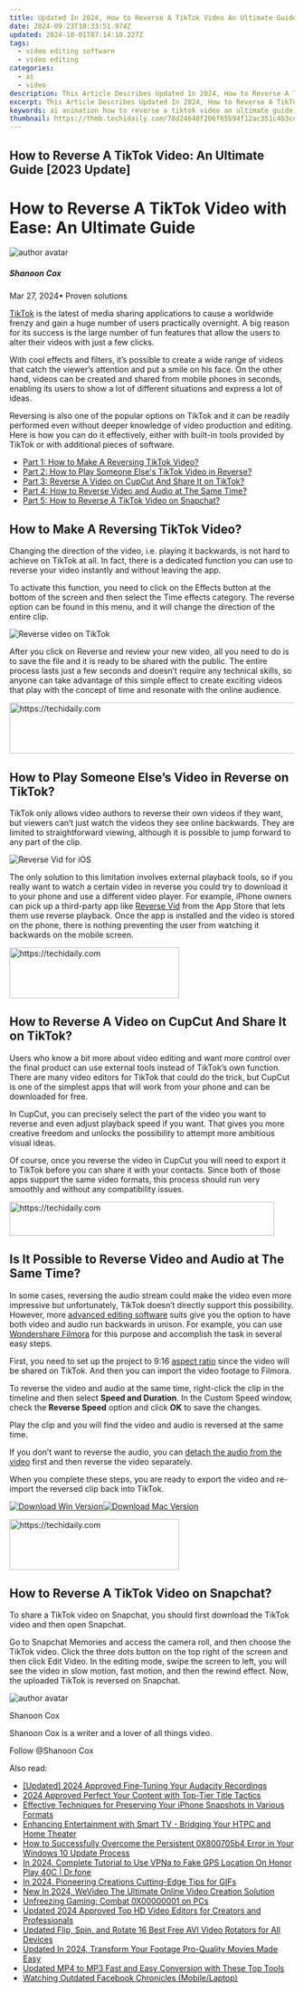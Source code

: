 ```yaml
---
title: Updated In 2024, How to Reverse A TikTok Video An Ultimate Guide 2023 Update
date: 2024-09-23T18:33:51.974Z
updated: 2024-10-01T07:14:10.227Z
tags: 
  - video editing software
  - video editing
categories: 
  - ai
  - video
description: This Article Describes Updated In 2024, How to Reverse A TikTok Video An Ultimate Guide 2023 Update
excerpt: This Article Describes Updated In 2024, How to Reverse A TikTok Video An Ultimate Guide 2023 Update
keywords: ai animation how to reverse a tiktok video an ultimate guide 2023 update,from forward to reverse the ultimate tiktok video editing guide 2023 update,tiktok video reversal the complete guide for creators updated 2023,how to reverse a tiktok video an ultimate guide 2023 update,how to reverse a tiktok video with ease an ultimate guide,the ultimate guide to rapid video trimming on mac updated 2023,the ultimate guide to free flv video editors 2023 update
thumbnail: https://thmb.techidaily.com/78d24648f206f65b94f12ac351c4b3ce727b02ece4c292665e0f6b95fb5f60be.jpg
---
```


## How to Reverse A TikTok Video: An Ultimate Guide [2023 Update]

# How to Reverse A TikTok Video with Ease: An Ultimate Guide

![author avatar](https://images.wondershare.com/filmora/article-images/shannon-cox.jpg)

##### Shanoon Cox

 Mar 27, 2024• Proven solutions

[TikTok](https://www.tiktok.com/en/) is the latest of media sharing applications to cause a worldwide frenzy and gain a huge number of users practically overnight. A big reason for its success is the large number of fun features that allow the users to alter their videos with just a few clicks.

With cool effects and filters, it’s possible to create a wide range of videos that catch the viewer’s attention and put a smile on his face. On the other hand, videos can be created and shared from mobile phones in seconds, enabling its users to show a lot of different situations and express a lot of ideas.

Reversing is also one of the popular options on TikTok and it can be readily performed even without deeper knowledge of video production and editing. Here is how you can do it effectively, either with built-in tools provided by TikTok or with additional pieces of software.

* [Part 1: How to Make A Reversing TikTok Video?](#part1)
* [Part 2: How to Play Someone Else's TikTok Video in Reverse?](#part2)
* [Part 3: Reverse A Video on CupCut And Share It on TikTok?](#part3)
* [Part 4: How to Reverse Video and Audio at The Same Time?](#part4)
* [Part 5: How to Reverse A TikTok Video on Snapchat?](#part5)

## How to Make A Reversing TikTok Video?

Changing the direction of the video, i.e. playing it backwards, is not hard to achieve on TikTok at all. In fact, there is a dedicated function you can use to reverse your video instantly and without leaving the app.

To activate this function, you need to click on the Effects button at the bottom of the screen and then select the Time effects category. The reverse option can be found in this menu, and it will change the direction of the entire clip.

![Reverse video on TikTok](https://images.wondershare.com/filmora/article-images/reverse-video-on-tiktok.jpg)

After you click on Reverse and review your new video, all you need to do is to save the file and it is ready to be shared with the public. The entire process lasts just a few seconds and doesn’t require any technical skills, so anyone can take advantage of this simple effect to create exciting videos that play with the concept of time and resonate with the online audience.

<!-- affiliate ads begin -->
<a href="https://appsumo.8odi.net/c/5597632/2151882/7443" target="_top" id="2151882">
  <img src="//a.impactradius-go.com/display-ad/7443-2151882" border="0" alt="https://techidaily.com" width="600" height="90"/>
</a>
<img height="0" width="0" src="https://appsumo.8odi.net/i/5597632/2151882/7443" style="position:absolute;visibility:hidden;" border="0" />
<!-- affiliate ads end -->

## How to Play Someone Else’s Video in Reverse on TikTok?

TikTok only allows video authors to reverse their own videos if they want, but viewers can’t just watch the videos they see online backwards. They are limited to straightforward viewing, although it is possible to jump forward to any part of the clip.

![Reverse Vid for iOS](https://images.wondershare.com/filmora/article-images/reverse-vid-play-it-backwards.jpg)

The only solution to this limitation involves external playback tools, so if you really want to watch a certain video in reverse you could try to download it to your phone and use a different video player. For example, iPhone owners can pick up a third-party app like [Reverse Vid](https://apps.apple.com/us/app/reverse-vid-play-it-backwards/id950551948) from the App Store that lets them use reverse playback. Once the app is installed and the video is stored on the phone, there is nothing preventing the user from watching it backwards on the mobile screen.

<!-- affiliate ads begin -->
<a href="https://aligracehair.sjv.io/c/5597632/2135355/19272" target="_top" id="2135355">
  <img src="//a.impactradius-go.com/display-ad/19272-2135355" border="0" alt="https://techidaily.com" width="300" height="90"/>
</a>
<img height="0" width="0" src="https://aligracehair.sjv.io/i/5597632/2135355/19272" style="position:absolute;visibility:hidden;" border="0" />
<!-- affiliate ads end -->

## How to Reverse A Video on CupCut And Share It on TikTok?

Users who know a bit more about video editing and want more control over the final product can use external tools instead of TikTok’s own function. There are many video editors for TikTok that could do the trick, but CupCut is one of the simplest apps that will work from your phone and can be downloaded for free.

In CupCut, you can precisely select the part of the video you want to reverse and even adjust playback speed if you want. That gives you more creative freedom and unlocks the possibility to attempt more ambitious visual ideas.

Of course, once you reverse the video in CupCut you will need to export it to TikTok before you can share it with your contacts. Since both of those apps support the same video formats, this process should run very smoothly and without any compatibility issues.

<!-- affiliate ads begin -->
<a href="https://25home.pxf.io/c/5597632/2148648/16836" target="_top" id="2148648">
  <img src="//a.impactradius-go.com/display-ad/16836-2148648" border="0" alt="https://techidaily.com" width="468" height="60"/>
</a>
<img height="0" width="0" src="https://25home.pxf.io/i/5597632/2148648/16836" style="position:absolute;visibility:hidden;" border="0" />
<!-- affiliate ads end -->

## Is It Possible to Reverse Video and Audio at The Same Time?

In some cases, reversing the audio stream could make the video even more impressive but unfortunately, TikTok doesn’t directly support this possibility. However, more [advanced editing software](https://tools.techidaily.com/wondershare/filmora/download/) suits give you the option to have both video and audio run backwards in unison. For example, you can use [Wondershare Filmora](https://filmora.wondershare.net/filmora-video-editor.html) for this purpose and accomplish the task in several easy steps.

First, you need to set up the project to 9:16 [aspect ratio](https://tools.techidaily.com/wondershare/filmora/download/) since the video will be shared on TikTok. And then you can import the video footage to Filmora.

To reverse the video and audio at the same time, right-click the clip in the timeline and then select **Speed and Duration**. In the Custom Speed window, check the **Reverse Speed** option and click **OK** to save the changes.

Play the clip and you will find the video and audio is reversed at the same time.

If you don’t want to reverse the audio, you can [detach the audio from the video](https://tools.techidaily.com/wondershare/filmora/download/) first and then reverse the video separately.

When you complete these steps, you are ready to export the video and re-import the reversed clip back into TikTok.

[![Download Win Version](https://images.wondershare.com/filmora/guide/download-btn-win.jpg)](https://tools.techidaily.com/wondershare/filmora/download/)[![Download Mac Version](https://images.wondershare.com/filmora/guide/download-btn-mac.jpg)](https://tools.techidaily.com/wondershare/filmora/download/)

<!-- affiliate ads begin -->
<a href="https://aligracehair.sjv.io/c/5597632/1948876/19272" target="_top" id="1948876">
  <img src="//a.impactradius-go.com/display-ad/19272-1948876" border="0" alt="https://techidaily.com" width="300" height="90"/>
</a>
<img height="0" width="0" src="https://aligracehair.sjv.io/i/5597632/1948876/19272" style="position:absolute;visibility:hidden;" border="0" />
<!-- affiliate ads end -->

## How to Reverse A TikTok Video on Snapchat?

To share a TikTok video on Snapchat, you should first download the TikTok video and then open Snapchat.

Go to Snapchat Memories and access the camera roll, and then choose the TikTok video. Click the three dots button on the top right of the screen and then click Edit Video. In the editing mode, swipe the screen to left, you will see the video in slow motion, fast motion, and then the rewind effect. Now, the uploaded TikTok is reversed on Snapchat.

![author avatar](https://images.wondershare.com/filmora/article-images/shannon-cox.jpg)

Shanoon Cox

Shanoon Cox is a writer and a lover of all things video.

Follow @Shanoon Cox

<ins class="adsbygoogle"
      style="display:block"
      data-ad-client="ca-pub-7571918770474297"
      data-ad-slot="8358498916"
      data-ad-format="auto"
      data-full-width-responsive="true"></ins>

<span class="atpl-alsoreadstyle">Also read:</span>
<div><ul>
<li><a href="https://fox-boxes.techidaily.com/updated-2024-approved-fine-tuning-your-audacity-recordings/"><u>[Updated] 2024 Approved Fine-Tuning Your Audacity Recordings</u></a></li>
<li><a href="https://extra-approaches.techidaily.com/2024-approved-perfect-your-content-with-top-tier-title-tactics/"><u>2024 Approved Perfect Your Content with Top-Tier Title Tactics</u></a></li>
<li><a href="https://win-popular.techidaily.com/effective-techniques-for-preserving-your-iphone-snapshots-in-various-formats/"><u>Effective Techniques for Preserving Your iPhone Snapshots in Various Formats</u></a></li>
<li><a href="https://tech-recovery.techidaily.com/enhancing-entertainment-with-smart-tv-bridging-your-htpc-and-home-theater/"><u>Enhancing Entertainment with Smart TV - Bridging Your HTPC and Home Theater</u></a></li>
<li><a href="https://common-error.techidaily.com/how-to-successfully-overcome-the-persistent-0x800705b4-error-in-your-windows-10-update-process/"><u>How to Successfully Overcome the Persistent 0X800705b4 Error in Your Windows 10 Update Process</u></a></li>
<li><a href="https://review-topics.techidaily.com/in-2024-complete-tutorial-to-use-vpna-to-fake-gps-location-on-honor-play-40c-drfone-by-drfone-virtual-android/"><u>In 2024, Complete Tutorial to Use VPNa to Fake GPS Location On Honor Play 40C | Dr.fone</u></a></li>
<li><a href="https://extra-guidance.techidaily.com/in-2024-pioneering-creations-cutting-edge-tips-for-gifs/"><u>In 2024, Pioneering Creations Cutting-Edge Tips for GIFs</u></a></li>
<li><a href="https://ai-driven-video-production.techidaily.com/new-in-2024-wevideo-the-ultimate-online-video-creation-solution/"><u>New In 2024, WeVideo The Ultimate Online Video Creation Solution</u></a></li>
<li><a href="https://win11.techidaily.com/unfreezing-gaming-combat-0x00000001-on-pcs/"><u>Unfreezing Gaming: Combat 0X00000001 on PCs</u></a></li>
<li><a href="https://ai-driven-video-production.techidaily.com/updated-2024-approved-top-hd-video-editors-for-creators-and-professionals/"><u>Updated 2024 Approved Top HD Video Editors for Creators and Professionals</u></a></li>
<li><a href="https://ai-driven-video-production.techidaily.com/updated-flip-spin-and-rotate-16-best-free-avi-video-rotators-for-all-devices/"><u>Updated Flip, Spin, and Rotate 16 Best Free AVI Video Rotators for All Devices</u></a></li>
<li><a href="https://ai-driven-video-production.techidaily.com/updated-in-2024-transform-your-footage-pro-quality-movies-made-easy/"><u>Updated In 2024, Transform Your Footage Pro-Quality Movies Made Easy</u></a></li>
<li><a href="https://ai-driven-video-production.techidaily.com/updated-mp4-to-mp3-fast-and-easy-conversion-with-these-top-tools/"><u>Updated MP4 to MP3 Fast and Easy Conversion with These Top Tools</u></a></li>
<li><a href="https://facebook-video-recording.techidaily.com/watching-outdated-facebook-chronicles-mobilelaptop/"><u>Watching Outdated Facebook Chronicles (Mobile/Laptop)</u></a></li>
</ul></div>

